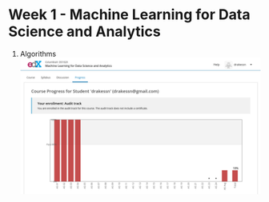 # Week 1 - Machine Learning for Data Science and Analytics

1. Algorithms
![Algorithms](ML4DS-1.png)